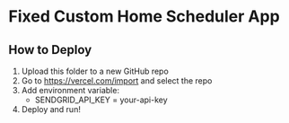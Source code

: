 
# Fixed Custom Home Scheduler App

## How to Deploy

1. Upload this folder to a new GitHub repo
2. Go to https://vercel.com/import and select the repo
3. Add environment variable:
   - SENDGRID_API_KEY = your-api-key
4. Deploy and run!
